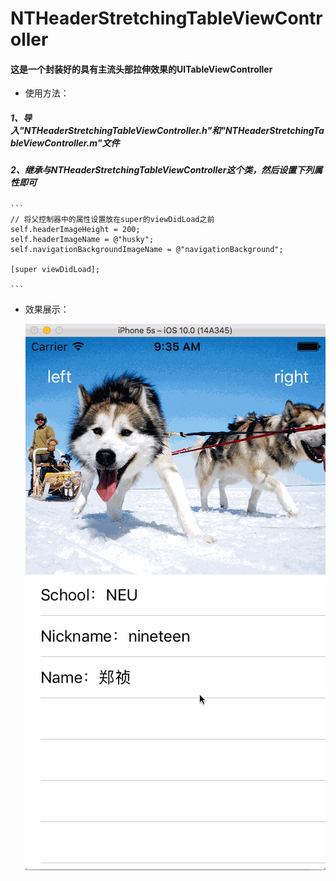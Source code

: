 # NTHeaderStretchingTableViewController
#### 这是一个封装好的具有主流头部拉伸效果的UITableViewController
* 使用方法：

##### 1、导入"NTHeaderStretchingTableViewController.h"和"NTHeaderStretchingTableViewController.m"文件

##### 2、继承与NTHeaderStretchingTableViewController这个类，然后设置下列属性即可
	
	```
	// 将父控制器中的属性设置放在super的viewDidLoad之前
    self.headerImageHeight = 200;
    self.headerImageName = @"husky";
    self.navigationBackgroundImageName = @"navigationBackground";
    
    [super viewDidLoad];
    
	```

* 效果展示：

   ![示意图](示意图.gif) 
